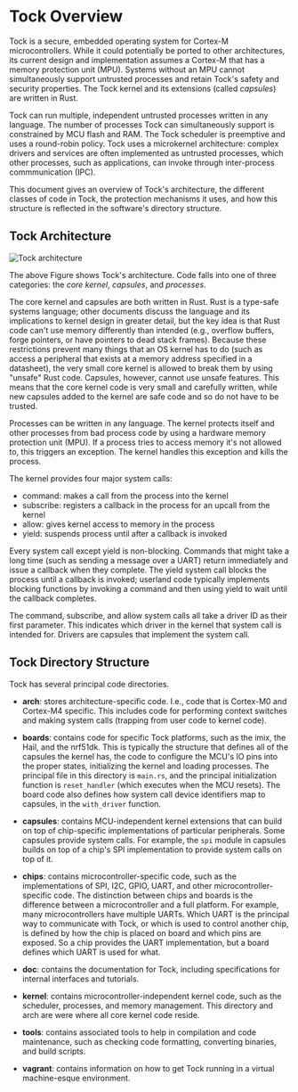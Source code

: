 # Tock Overview

Tock is a secure, embedded operating system for Cortex-M microcontrollers.
While it could potentially be ported to other architectures, its current
design and implementation assumes a Cortex-M that has a memory protection
unit (MPU). Systems without an MPU cannot simultaneously support untrusted
processes and retain Tock's safety and security properties. The Tock
kernel and its extensions (called *capsules*) are written in Rust.

Tock can run multiple, independent untrusted processes written in
any language. The number of processes Tock can simultaneously support
is constrained by MCU flash and RAM. The Tock scheduler is preemptive and
uses a round-robin policy. Tock uses a microkernel architecture: complex
drivers and services are often implemented as untrusted processes, which
other processes, such as applications, can invoke through inter-process
commmunication (IPC).

This document gives an overview of Tock's architecture, the different
classes of code in Tock, the protection mechanisms it uses, and how this
structure is reflected in the software's directory structure.

## Tock Architecture

![Tock architecture](tock-stack.png)

The above Figure shows Tock's architecture. Code falls into one of three
categories: the *core kernel*, *capsules*, and *processes*.

The core kernel and capsules are both written in Rust. Rust is a
type-safe systems language; other documents discuss the language and
its implications to kernel design in greater detail, but the
key idea is that Rust code can't use memory differently than intended
(e.g., overflow buffers, forge pointers, or have pointers to dead
stack frames). Because these restrictions prevent many things that
an OS kernel has to do (such as access a peripheral that exists at a
memory address specified in a datasheet), the very small core kernel
is allowed to break them by using "unsafe" Rust code. Capsules,
however, cannot use unsafe features. This means that the core kernel
code is very small and carefully written, while new capsules added
to the kernel are safe code and so do not have to be trusted.

Processes can be written in any language. The kernel protects itself and
other processes from bad process code by using a hardware memory
protection unit (MPU). If a process tries to access memory it's not
allowed to, this triggers an exception. The kernel handles this exception
and kills the process.

The kernel provides four major system calls:

  * command: makes a call from the process into the kernel
  * subscribe: registers a callback in the process for an upcall from the kernel
  * allow: gives kernel access to memory in the process
  * yield: suspends process until after a callback is invoked

Every system call except yield is non-blocking. Commands that
might take a long time (such as sending a message over a UART)
return immediately and issue a callback when they complete.
The yield system call blocks the process until a callback
is invoked; userland code typically implements blocking
functions by invoking a command and then using yield to wait
until the callback completes.

The command, subscribe, and allow system calls all take a driver
ID as their first parameter. This indicates which driver in the
kernel that system call is intended for. Drivers are capsules that
implement the system call.


## Tock Directory Structure

Tock has several principal code directories.

- **arch**: stores architecture-specific code. I.e., code that
is Cortex-M0 and Cortex-M4 specific. This includes code for performing
context switches and making system calls (trapping from user code to
kernel code).

- **boards**: contains code for specific Tock platforms, such as
the imix, the Hail, and the nrf51dk. This is typically the structure
that defines all of the capsules the kernel has, the code to configure the
MCU's IO pins into the proper states, initializing the kernel and loading
processes. The principal file in this directory is `main.rs`, and the
principal initialization function is `reset_handler` (which executes
when the MCU resets). The board code also defines how system call device
identifiers map to capsules, in the `with_driver` function.

- **capsules**: contains MCU-independent kernel extensions that
can build on top of chip-specific implementations of particular peripherals.
Some capsules provide system calls. For example, the `spi` module in capsules
builds on top of a chip's SPI implementation to provide system calls on
top of it.

- **chips**: contains microcontroller-specific code, such as the
implementations of SPI, I2C, GPIO, UART, and other microcontroller-specific
code. The distinction between chips and boards is the difference between
a microcontroller and a full platform. For example, many microcontrollers
have multiple UARTs. Which UART is the principal way to communicate with
Tock, or which is used to control another chip, is defined by how the chip
is placed on board and which pins are exposed. So a chip provides the UART
implementation, but a board defines which UART is used for what.

- **doc**: contains the documentation for Tock, including
specifications for internal interfaces and tutorials.

- **kernel**: contains microcontroller-independent kernel code,
such as the scheduler, processes, and memory management. This directory
and arch are were where all core kernel code reside.

- **tools**: contains associated tools to help in compilation and
code maintenance, such as checking code formatting, converting binaries,
and build scripts.

- **vagrant**: contains information on how to get Tock running in a
virtual machine-esque environment.
